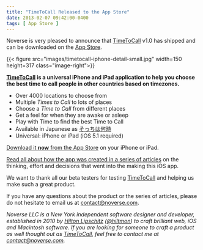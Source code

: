 ```yaml
---
title: "TimeToCall Released to the App Store"
date: 2013-02-07 09:42:00-0400
tags: [ App Store ]
---
```


Noverse is very pleased to announce that [TimeToCall](https://hiltmon.com/timetocall/) v1.0 has shipped and can be downloaded on the [App Store](https://itunes.apple.com/us/app/timetocall/id596429979?ls=1&mt=8).

{{< figure src="images/timetocall-iphone-detail-small.jpg" width=150 height=317 class="image-right">}}

**[TimeToCall](https://hiltmon.com/timetocall/) is a universal iPhone and iPad application to help you choose the best time to call people in other countries based on timezones.**

* Over 4000 locations to choose from
* Multiple *Times to Call* to lots of places
* Choose a *Time to Call* from different places
* Get a feel for when they are awake or asleep
* Play with Time to find the best Time to Call
* Available in Japanese as [そっちは何時](https://itunes.apple.com/jp/app/timetocall/id596429979?mt=8)
* Universal: iPhone or iPad (iOS 5.1 required)

[Download it **now** from the App Store](https://itunes.apple.com/us/app/timetocall/id596429979?ls=1&mt=8) on your iPhone or iPad.

[Read all about how the app was created in a series of articles](https://hiltmon.com/blog/categories/timetocall/) on the thinking, effort and decisions that went into the making this iOS app.

We want to thank all our beta testers for testing [TimeToCall](https://hiltmon.com/timetocall/) and helping us make such a great product.

If you have any questions about the product or the series of articles, please do not hesitate to email us at [contact@noverse.com](mailto:contact@noverse.com).

*Noverse LLC is a New York independent software designer and developer, established in 2010 by [Hilton Lipschitz](https://hiltmon.com) ([@hiltmon](http://twitter.com/hiltmon)) to craft brilliant web, iOS and Macintosh software. If you are looking for someone to craft a product as well thought out as [TimeToCall](https://hiltmon.com/timetocall/), feel free to contact me at [contact@noverse.com](mailto:contact@noverse.com).*